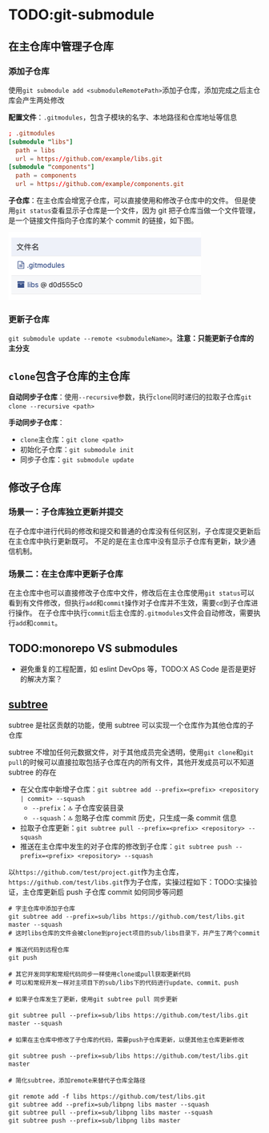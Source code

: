 # TODO:git-submodule

## 在主仓库中管理子仓库

### 添加子仓库

使用`git submodule add <submoduleRemotePath>`添加子仓库，添加完成之后主仓库会产生两处修改

**配置文件**：`.gitmodules`，包含子模块的名字、本地路径和仓库地址等信息

```conf
; .gitmodules
[submodule "libs"]
  path = libs
  url = https://github.com/example/libs.git
[submodule "components"]
  path = components
  url = https://github.com/example/components.git
```

**子仓库**：在主仓库会增宽子仓库，可以直接使用和修改子仓库中的文件。
但是使用`git status`查看显示子仓库是一个文件，因为 git 把子仓库当做一个文件管理，是一个链接文件指向子仓库的某个 commit 的链接，如下图。

![submodule](../../assets/images/git/submodule.png)

### 更新子仓库

`git submodule update --remote <submoduleName>`。**注意：只能更新子仓库的主分支**

## `clone`包含子仓库的主仓库

**自动同步子仓库**：使用`--recursive`参数，执行`clone`同时递归的拉取子仓库`git clone --recursive <path>`

**手动同步子仓库**：

- `clone`主仓库：`git clone <path>`
- 初始化子仓库：`git submodule init`
- 同步子仓库：`git submodule update`

## 修改子仓库

### 场景一：子仓库独立更新并提交

在子仓库中进行代码的修改和提交和普通的仓库没有任何区别，子仓库提交更新后在主仓库中执行更新既可。
不足的是在主仓库中没有显示子仓库有更新，缺少通信机制。

### 场景二：在主仓库中更新子仓库

在主仓库中也可以直接修改子仓库中文件，修改后在主仓库使用`git status`可以看到有文件修改，但执行`add`和`commit`操作对子仓库并不生效，需要`cd`到子仓库进行操作。
在子仓库中执行`commit`后主仓库的`.gitmodules`文件会自动修改，需要执行`add`和`commit`。

## TODO:monorepo VS submodules

- 避免重复的工程配置，如 eslint DevOps 等，TODO:X AS Code 是否是更好的解决方案？

## [subtree](https://github.com/git/git/blob/master/contrib/subtree/git-subtree.txt)

subtree 是社区贡献的功能，使用 subtree 可以实现一个仓库作为其他仓库的子仓库

subtree 不增加任何元数据文件，对于其他成员完全透明，使用`git clone`和`git pull`的时候可以直接拉取包括子仓库在内的所有文件，其他开发成员可以不知道 subtree 的存在

- 在父仓库中新增子仓库：`git subtree add --prefix=<prefix> <repository | commit> --squash`
  - `--prefix`：🔝 子仓库安装目录
  - `--squash`：🔝 忽略子仓库 commit 历史，只生成一条 commit 信息
- 拉取子仓库更新：`git subtree pull --prefix=<prefix> <repository> --squash`
- 推送在主仓库中发生的对子仓库的修改到子仓库：`git subtree push --prefix=<prefix> <repository> --squash`

以`https://github.com/test/project.git`作为主仓库，`https://github.com/test/libs.git`作为子仓库，实操过程如下：TODO:实操验证，主仓库更新后 push 子仓库 commit 如何同步等问题

```shell
# 字主仓库中添加子仓库
git subtree add --prefix=sub/libs https://github.com/test/libs.git master --squash
# 这时libs仓库的文件会被clone到project项目的sub/libs目录下，并产生了两个commit

# 推送代码到远程仓库
git push

# 其它开发同学和常规代码同步一样使用clone或pull获取更新代码
# 可以和常规开发一样对主项目下的sub/libs下的代码进行update、commit、push

# 如果子仓库发生了更新，使用git subtree pull 同步更新

git subtree pull --prefix=sub/libs https://github.com/test/libs.git master --squash

# 如果在主仓库中修改了子仓库的代码，需要push子仓库更新，以便其他主仓库更新修改

git subtree push --prefix=sub/libs https://github.com/test/libs.git master

# 简化subtree，添加remote来替代子仓库全路径

git remote add -f libs https://github.com/test/libs.git
git subtree add --prefix=sub/libpng libs master --squash
git subtree pull --prefix=sub/libpng libs master --squash
git subtree push --prefix=sub/libpng libs master
```
